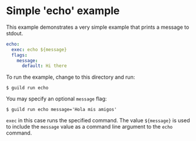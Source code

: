 # Simple 'echo' example

This example demonstrates a very simple example that prints a message
to stdout.

``` yaml
echo:
  exec: echo ${message}
  flags:
    message:
      default: Hi there
```

To run the example, change to this directory and run:

    $ guild run echo

You may specify an optional `message` flag:

    $ guild run echo message='Hola mis amigos'

`exec` in this case runs the specified command. The value `${message}`
is used to include the `message` value as a command line argument to
the `echo` command.
